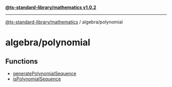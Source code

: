 [**@ts-standard-library/mathematics v1.0.2**](../../README.md)

***

[@ts-standard-library/mathematics](../../README.md) / algebra/polynomial

# algebra/polynomial

## Functions

- [generatePolynomialSequence](functions/generatePolynomialSequence.md)
- [isPolynomialSequence](functions/isPolynomialSequence.md)
